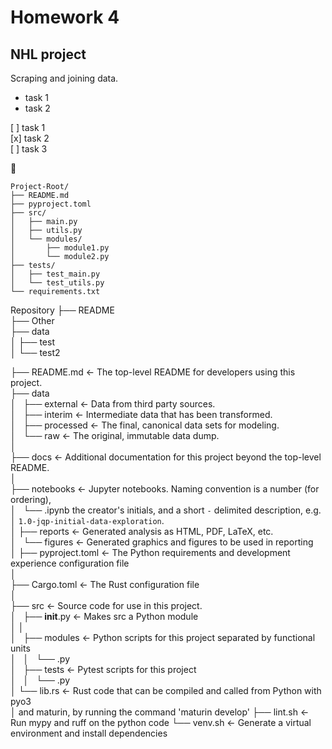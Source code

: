 # Homework 4

## NHL project

Scraping and joining data.

- task 1
- task 2

[ ] task 1  
[x] task 2  
[ ] task 3

&#128640;

```
Project-Root/
├── README.md
├── pyproject.toml
├── src/
│   ├── main.py
│   ├── utils.py
│   └── modules/
│       ├── module1.py
│       └── module2.py
├── tests/
│   ├── test_main.py
│   └── test_utils.py
└── requirements.txt
```



  Repository
    ├── README  
    ├── Other  
    ├──  data  
    │    ├──  test  
    │    └──  test2  


├── README.md          <- The top-level README for developers using this project.  
├── data  
│   ├── external       <- Data from third party sources.  
│   ├── interim        <- Intermediate data that has been transformed.  
│   ├── processed      <- The final, canonical data sets for modeling.  
│   └── raw            <- The original, immutable data dump.  
│  
├── docs               <- Additional documentation for this project beyond the top-level README.  
│  
├── notebooks          <- Jupyter notebooks. Naming convention is a number (for ordering),  
│   └── .ipynb            the creator's initials, and a short `-` delimited description, e.g.  
│                         `1.0-jqp-initial-data-exploration`.  
│
├── reports            <- Generated analysis as HTML, PDF, LaTeX, etc.  
│   └── figures        <- Generated graphics and figures to be used in reporting  
│
├── pyproject.toml     <- The Python requirements and development experience configuration file  
│  
├── Cargo.toml         <- The Rust configuration file  
│  
├── src                <- Source code for use in this project.  
│   ├── __init__.py    <- Makes src a Python module  
│   │  
│   ├── modules        <- Python scripts for this project separated by functional units  
│   │   └── .py  
│   ├── tests          <- Pytest scripts for this project  
│   │   └── .py  
│   └── lib.rs         <- Rust code that can be compiled and called from Python with pyo3  
│                         and maturin, by running the command 'maturin develop'
├── lint.sh            <- Run mypy and ruff on the python code
└── venv.sh            <- Generate a virtual environment and install dependencies
